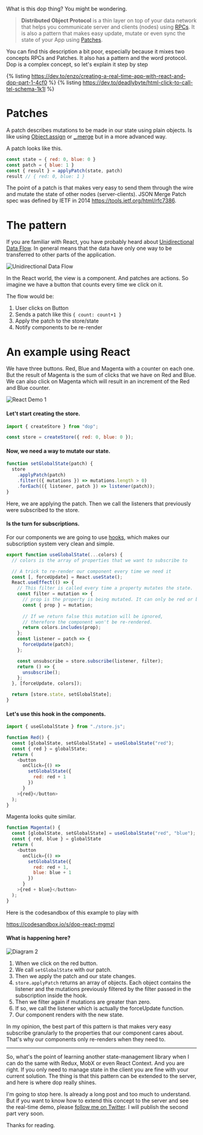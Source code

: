 What is this dop thing? You might be wondering.

> **Distributed Object Protocol** is a thin layer on top of your data network that helps you communicate server and clients (nodes) using [RPCs](https://en.wikipedia.org/wiki/Remote_procedure_call). It is also a pattern that makes easy update, mutate or even sync the state of your App using [Patches](https://github.com/DistributedObjectProtocol/protocol#Patches).


You can find this description a bit poor, especially because it mixes two concepts RPCs and Patches. It also has a pattern and the word protocol. Dop is a complex concept, so let's explain it step by step


{% listing https://dev.to/enzo/creating-a-real-time-app-with-react-and-dop-part-1-4cf0 %}
{% listing https://dev.to/deadlybyte/html-click-to-call-tel-schema-1k1l %}

# Patches

A patch describes mutations to be made in our state using plain objects. Is like using [Object.assign](https://developer.mozilla.org/en-US/docs/Web/JavaScript/Reference/Global_Objects/Object/assign) or [_.merge](https://lodash.com/docs/4.17.15#merge) but in a more advanced way.

A patch looks like this.
```js
const state = { red: 0, blue: 0 }
const patch = { blue: 1 }
const { result } = applyPatch(state, patch) 
result // { red: 0, blue: 1 }
```


The point of a patch is that makes very easy to send them through the wire and mutate the state of other nodes (server-clients). JSON Merge Patch spec was defined by IETF in 2014 https://tools.ietf.org/html/rfc7386.




# The pattern

If you are familiar with React, you have probably heard about [Unidirectional Data Flow](https://flaviocopes.com/react-unidirectional-data-flow/). In general means that the data have only one way to be transferred to other parts of the application.

![Unidirectional Data Flow](https://raw.githubusercontent.com/DistributedObjectProtocol/web/master/resources/explaining/diagram1.png)

In the React world, the view is a component. And patches are actions. So imagine we have a button that counts every time we click on it.

The flow would be:

1. User clicks on Button
2. Sends a patch like this `{ count: count+1 }`
3. Apply the patch to the store/state
4. Notify components to be re-render




# An example using React

We have three buttons. Red, Blue and Magenta with a counter on each one. But the result of Magenta is the sum of clicks that we have on Red and Blue. We can also click on Magenta which will result in an increment of the Red and Blue counter.

![React Demo 1](https://raw.githubusercontent.com/DistributedObjectProtocol/web/master/resources/explaining/react-demo1.gif)

#### Let't start creating the store.

```js
import { createStore } from "dop";

const store = createStore({ red: 0, blue: 0 });
```

#### Now, we need a way to mutate our state.

```js
function setGlobalState(patch) {
  store
    .applyPatch(patch)
    .filter(({ mutations }) => mutations.length > 0)
    .forEach(({ listener, patch }) => listener(patch));
}
```


Here, we are applying the patch. Then we call the listeners that previously were subscribed to the store.

#### Is the turn for subscriptions. 

For our components we are going to use [hooks](https://reactjs.org/docs/hooks-intro.html), which makes our subscription system very clean and simple.

```js
export function useGlobalState(...colors) {
  // colors is the array of properties that we want to subscribe to

  // A trick to re-render our component every time we need it
  const [, forceUpdate] = React.useState();
  React.useEffect(() => {
    // This filter is called every time a property mutates the state.
    const filter = mutation => {
      // prop is the property is being mutated. It can only be red or blue.
      const { prop } = mutation;
      
      // If we return false this mutation will be ignored,
      // therefore the component won't be re-rendered.
      return colors.includes(prop);
    };
    const listener = patch => {
      forceUpdate(patch);
    };

    const unsubscribe = store.subscribe(listener, filter);
    return () => {
      unsubscribe();
    };
  }, [forceUpdate, colors]);

  return [store.state, setGlobalState];
}

```

#### Let's use this hook in the components.
```js
import { useGlobalState } from "./store.js";

function Red() {
  const [globalState, setGlobalState] = useGlobalState("red");
  const { red } = globalState;
  return (
    <button
      onClick={() =>
        setGlobalState({
          red: red + 1
        })
      }
    >{red}</button>
  );
}
```

Magenta looks quite similar.

```js
function Magenta() {
  const [globalState, setGlobalState] = useGlobalState("red", "blue");
  const { red, blue } = globalState
  return (
    <button
      onClick={() =>
        setGlobalState({
          red: red + 1,
          blue: blue + 1
        })
      }
    >{red + blue}</button>
  );
}
```

Here is the codesandbox of this example to play with 

https://codesandbox.io/s/dop-react-mgmzl

#### What is happening here?

![Diagram 2](https://raw.githubusercontent.com/DistributedObjectProtocol/web/master/resources/explaining/diagram2.png)

1. When we click on the red button.
2. We call `setGlobalState` with our patch.
3. Then we apply the patch and our state changes. 
4. `store.applyPatch` returns an array of objects. Each object contains the listener and the mutations previously filtered by the filter passed in the subscription inside the hook.
5. Then we filter again if mutations are greater than zero.
6. If so, we call the listener which is actually the forceUpdate function.
7. Our component renders with the new state.


In my opinion, the best part of this pattern is that makes very easy subscribe granularly to the properties that our component cares about. That's why our components only re-renders when they need to.

---

So, what's the point of learning another state-management library when I can do the same with Redux, MobX or even React Context. And you are right. If you only need to manage state in the client you are fine with your current solution. The thing is that this pattern can be extended to the server, and here is where dop really shines.

I'm going to stop here. Is already a long post and too much to understand. But if you want to know how to extend this concept to the server and see the real-time demo, please [follow me on Twitter](https://twitter.com/josema_enzo). I will publish the second part very soon.


Thanks for reading.
